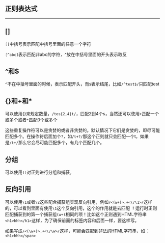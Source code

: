 ## 正则表达式

---

## []

`[]`中括号表示匹配中括号里面的任意一个字符

`[^abc]`表示匹配非abc的字符，^放在中括号里面的开头表示取反

## ^和$

`^`不在中括号里面的时候，表示匹配开头，而`$`表示结尾，比如`/^test$/`只匹配test

## {}和+和*

可以使用{}来规定数量，`/tes{2,4}t/`，匹配2到4个s，当然还可以使用`+`匹配一个或多个或者`*`匹配0个或多个

这些重复操作符可以是贪婪的或者非贪婪的，默认情况下它们是贪婪的，即尽可能匹配多个。在操作符后面加个`?`，如`/t+?/`那这个正则就只会匹配一个t，如果是`/t+/`那么它会尽可能匹配多个，有几个匹配几个。

## 分组

可以使用`()`对正则进行分组和捕获。

## 反向引用

可以使用`\1`或者`\2`这些配合捕获组实现反向引用，例如`/<(w+)>.+<\/\1>/`这样的，可以看到里面有使用`\1`这个反向引用，这个的作用就是去匹配 ！运行时正则匹配捕获到的第一个捕获组`(w+)`相同的项！比如这个正则遇到HTML字符串`<h1>hhh</h1>`这样，为了确保前面的标签内容和后面一样，要这样写。

如果写成`/<(\w+)>.+<\/\w>/`这样，可能会匹配到非法的HTML字符串，如：`<h1>hhh</span>`

##

